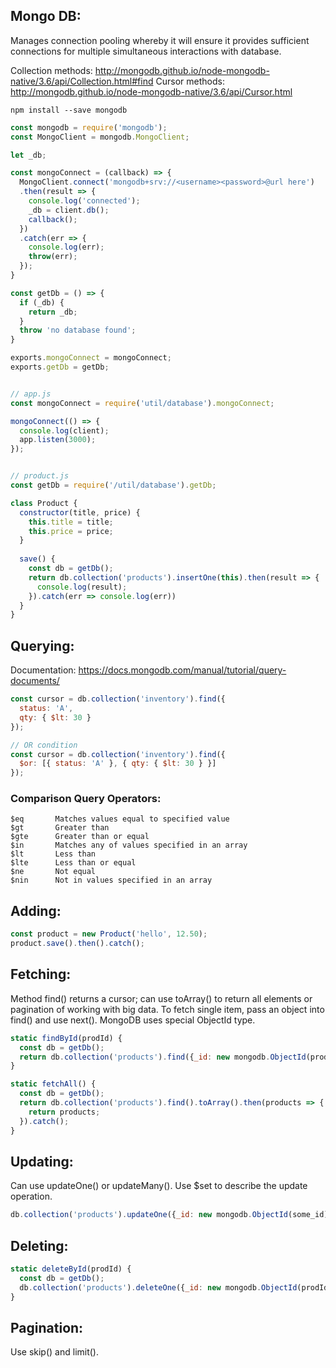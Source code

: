 ## Mongo DB:
Manages connection pooling whereby it will ensure it provides sufficient connections for multiple simultaneous interactions with database.

Collection methods: http://mongodb.github.io/node-mongodb-native/3.6/api/Collection.html#find
Cursor methods: http://mongodb.github.io/node-mongodb-native/3.6/api/Cursor.html

```
npm install --save mongodb
```

```javascript
const mongodb = require('mongodb');
const MongoClient = mongodb.MongoClient;

let _db;

const mongoConnect = (callback) => {
  MongoClient.connect('mongodb+srv://<username><password>@url here')
  .then(result => {
    console.log('connected');
    _db = client.db();
    callback();
  })
  .catch(err => {
    console.log(err);
    throw(err);
  });
}

const getDb = () => {
  if (_db) {
    return _db;
  }
  throw 'no database found';
}

exports.mongoConnect = mongoConnect;
exports.getDb = getDb;


// app.js
const mongoConnect = require('util/database').mongoConnect;

mongoConnect(() => {
  console.log(client);
  app.listen(3000);
});


// product.js
const getDb = require('/util/database').getDb;

class Product {
  constructor(title, price) {
    this.title = title;
    this.price = price;
  }
  
  save() {
    const db = getDb();
    return db.collection('products').insertOne(this).then(result => {     // will create new one if doesn't exist
      console.log(result);
    }).catch(err => console.log(err))
  }
}
```

## Querying:
Documentation: https://docs.mongodb.com/manual/tutorial/query-documents/
```js
const cursor = db.collection('inventory').find({
  status: 'A',
  qty: { $lt: 30 }
});

// OR condition
const cursor = db.collection('inventory').find({
  $or: [{ status: 'A' }, { qty: { $lt: 30 } }]
});

```

### Comparison Query Operators:
```
$eq       Matches values equal to specified value
$gt       Greater than
$gte      Greater than or equal
$in       Matches any of values specified in an array
$lt       Less than
$lte      Less than or equal
$ne       Not equal
$nin      Not in values specified in an array
```

## Adding:
```javascript
const product = new Product('hello', 12.50);
product.save().then().catch();
```

## Fetching:
Method find() returns a cursor; can use toArray() to return all elements or pagination of working with big data. To fetch single item, pass an object into find() and use next(). MongoDB uses special ObjectId type. 
```javascript
static findById(prodId) {
  const db = getDb();
  return db.collection('products').find({_id: new mongodb.ObjectId(prodId)}).next().then().catch();
}

static fetchAll() {
  const db = getDb();
  return db.collection('products').find().toArray().then(products => {
    return products;
  }).catch();
}
```

## Updating:
Can use updateOne() or updateMany(). Use $set to describe the update operation. 
```javascript
db.collection('products').updateOne({_id: new mongodb.ObjectId(some_id)}, {$set: this});
```

## Deleting:
```javascript
static deleteById(prodId) {
  const db = getDb();
  db.collection('products').deleteOne({_id: new mongodb.ObjectId(prodId}}).then().catch();
}
```

## Pagination:
Use skip() and limit().


